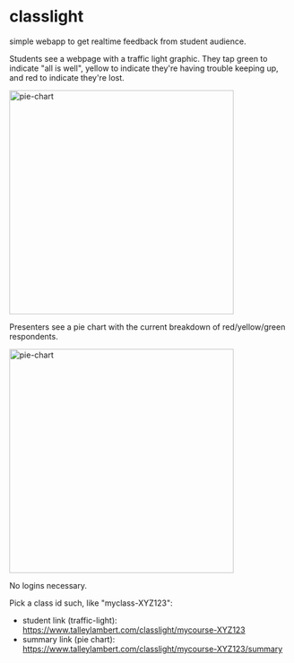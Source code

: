 # classlight

simple webapp to get realtime feedback from student audience.

Students see a webpage with a traffic light graphic. They tap green to indicate "all is well",
yellow to indicate they're having trouble keeping up, and red to indicate they're lost.

<img width="400" alt="pie-chart" src="https://github.com/tlambert03/classlight/assets/1609449/15e5cd22-2e4a-43a9-9d47-50c15392ff23">

Presenters see a pie chart with the current breakdown of red/yellow/green respondents.

<img width="400" alt="pie-chart" src="https://github.com/tlambert03/classlight/assets/1609449/89d09ac1-4d75-4dbd-ac72-81be56039a26">

No logins necessary.

Pick a class id such, like "myclass-XYZ123":

- student link (traffic-light): https://www.talleylambert.com/classlight/mycourse-XYZ123
- summary link (pie chart): https://www.talleylambert.com/classlight/mycourse-XYZ123/summary

